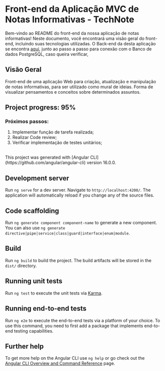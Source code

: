 # Front-end da Aplicação MVC de Notas Informativas - TechNote

<p>Bem-vindo ao README do front-end da nossa aplicação de notas informativas! 
  Neste documento, você encontrará uma visão geral do front-end, incluindo suas tecnologias utilizadas.
  O Back-end da desta aplicação se encontra <a href="https://github.com/varela-s-matheus/TechNote--Back-end">aqui</a>, junto ao passo a passo para conexão com o Banco de dados PostgreSQL, caso queira verificar, 
</p>
  
## Visão Geral

<p>Front-end de uma aplicação Web para criação, atualização e manipulação de notas informativas, para ser utilizado como mural de ideias. 
  Forma de visualizar pensamentos e conceitos sobre determinados assuntos.</p>

## Project progress: 95%

### Próximos passos:
  1. Implementar função de tarefa realizada;
  2. Realizar Code review;
  3. Verificar implementação de testes unitários;
<br>
This project was generated with [Angular CLI](https://github.com/angular/angular-cli) version 16.0.0.

## Development server

Run `ng serve` for a dev server. Navigate to `http://localhost:4200/`. The application will automatically reload if you change any of the source files.

## Code scaffolding

Run `ng generate component component-name` to generate a new component. You can also use `ng generate directive|pipe|service|class|guard|interface|enum|module`.

## Build

Run `ng build` to build the project. The build artifacts will be stored in the `dist/` directory.

## Running unit tests

Run `ng test` to execute the unit tests via [Karma](https://karma-runner.github.io).

## Running end-to-end tests

Run `ng e2e` to execute the end-to-end tests via a platform of your choice. To use this command, you need to first add a package that implements end-to-end testing capabilities.

## Further help

To get more help on the Angular CLI use `ng help` or go check out the [Angular CLI Overview and Command Reference](https://angular.io/cli) page.
